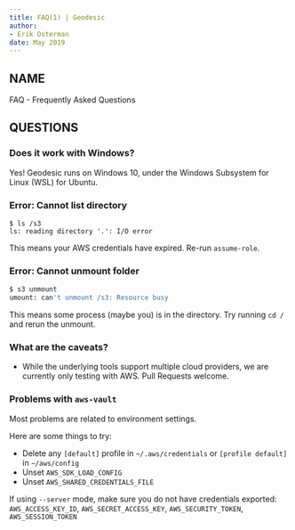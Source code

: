 ```yaml
---
title: FAQ(1) | Geodesic
author:
- Erik Osterman
date: May 2019
---
```


## NAME

FAQ - Frequently Asked Questions

## QUESTIONS

### Does it work with Windows?

Yes! Geodesic runs on Windows 10, under the Windows Subsystem for Linux (WSL) for Ubuntu. 

### Error: Cannot list directory

```
$ ls /s3
ls: reading directory '.': I/O error
```

This means your AWS credentials have expired. Re-run `assume-role`.

### Error: Cannot unmount folder

```bash
$ s3 unmount
umount: can't unmount /s3: Resource busy
```

This means some process (maybe you) is in the directory. Try running `cd /` and rerun the unmount.

### What are the caveats?

* While the underlying tools support multiple cloud providers, we are currently only testing with AWS. Pull Requests welcome.

### Problems with `aws-vault`

Most problems are related to environment settings. 

Here are some things to try:

* Delete any `[default]` profile in `~/.aws/credentials` or `[profile default]` in `~/aws/config`
* Unset `AWS_SDK_LOAD_CONFIG`
* Unset `AWS_SHARED_CREDENTIALS_FILE`

If using `--server` mode, make sure you do not have credentials exported: `AWS_ACCESS_KEY_ID`, `AWS_SECRET_ACCESS_KEY`, `AWS_SECURITY_TOKEN`, `AWS_SESSION_TOKEN`

